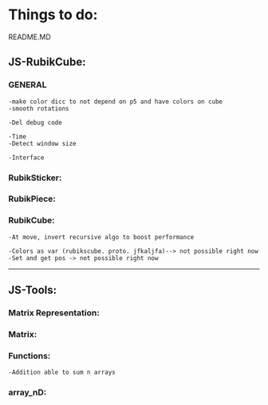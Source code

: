 # Things to do:

README.MD


## JS-RubikCube:

### GENERAL
    -make color dicc to not depend on p5 and have colors on cube
    -smooth rotations

    -Del debug code

    -Time
    -Detect window size

    -Interface

### RubikSticker:
    
### RubikPiece:

### RubikCube:
    -At move, invert recursive algo to boost performance

    -Colors as var (rubikscube. proto. jfkaljfa)--> not possible right now
    -Set and get pos -> not possible right now



-------------------------------------------------------------------------------------
## JS-Tools:

### Matrix Representation:

### Matrix:

### Functions:
    -Addition able to sum n arrays

### array_nD:
